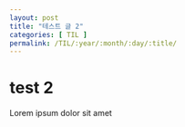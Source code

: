 ```yaml
---
layout: post
title: "테스트 글 2"
categories: [ TIL ]
permalink: /TIL/:year/:month/:day/:title/
---
```


# test 2

Lorem ipsum dolor sit amet